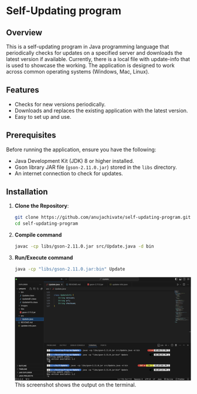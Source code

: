 # Self-Updating program

## Overview

This is a self-updating program in Java programming language that periodically checks for updates on a specified server and downloads the latest version if available. Currently, there is a local file with update-info that is used to showcase the working.
The application is designed to work across common operating systems (Windows, Mac, Linux).

## Features

-   Checks for new versions periodically.
-   Downloads and replaces the existing application with the latest version.
-   Easy to set up and use.

## Prerequisites

Before running the application, ensure you have the following:

-   Java Development Kit (JDK) 8 or higher installed.
-   Gson library JAR file (`gson-2.11.0.jar`) stored in the `libs` directory.
-   An internet connection to check for updates.

## Installation

1. **Clone the Repository**:

    ```bash
    git clone https://github.com/anujachivate/self-updating-program.git
    cd self-updating-program
    ```

2. **Compile command**
    ```bash
    javac -cp libs/gson-2.11.0.jar src/Update.java -d bin
    ```
3. **Run/Execute command**
    ```bash
    java -cp "libs/gson-2.11.0.jar:bin" Update
    ```
    ![Application Screenshot](images/screenshot.png)
    This screenshot shows the output on the terminal.
